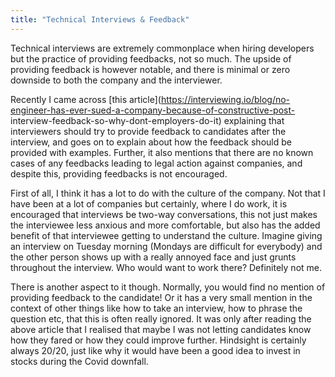 ```yaml
---
title: "Technical Interviews & Feedback"
---
```


Technical interviews are extremely commonplace when hiring developers but the
practice of providing feedbacks, not so much. The upside of providing feedback
is however notable, and there is minimal or zero downside to both the company
and the interviewer.


Recently I came across [this article](https://interviewing.io/blog/no-engineer-has-ever-sued-a-company-because-of-constructive-post-
interview-feedback-so-why-dont-employers-do-it) explaining that interviewers
should try to provide feedback to candidates after the interview, and goes on
to explain about how the feedback should be provided with examples. Further, it
also mentions that there are no known cases of any feedbacks leading to legal
action against companies, and despite this, providing feedbacks is not encouraged.

First of all, I think it has a lot to do with the culture of the company. Not that I have been at a lot of companies but certainly, where I do work, it is encouraged that interviews be two-way conversations, this  not just makes the interviewee less anxious and more comfortable, but also has the added benefit of that interviewee getting to understand the culture. Imagine giving an interview on Tuesday morning (Mondays are difficult for everybody) and the other person shows up with a really annoyed face and just grunts throughout the interview. Who would want to work there? Definitely not me.

There is another aspect to it though. Normally, you would find no mention of providing feedback to the candidate! Or it has a very small mention in the context of other things like how to take an interview, how to phrase the question etc, that this is often really ignored. It was only after reading the above article that I realised that maybe I was not letting candidates know how they fared or how they could improve further. Hindsight is certainly always 20/20, just like why it would have been a good idea to invest in stocks during the Covid downfall.
